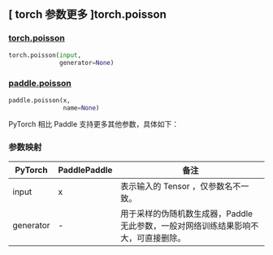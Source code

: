 ## [ torch 参数更多 ]torch.poisson

### [torch.poisson](https://pytorch.org/docs/stable/generated/torch.poisson.html#torch.poisson)
```python
torch.poisson(input,
              generator=None)
```
### [paddle.poisson](https://www.paddlepaddle.org.cn/documentation/docs/zh/develop/api/paddle/poisson_cn.html)
```python
paddle.poisson(x,
               name=None)
```

PyTorch 相比 Paddle 支持更多其他参数，具体如下：
### 参数映射
| PyTorch       | PaddlePaddle | 备注                                                   |
| ------------- | ------------ | ------------------------------------------------------ |
|  input              |  x           | 表示输入的 Tensor ，仅参数名不一致。  |
| generator           |  -           | 用于采样的伪随机数生成器，Paddle 无此参数，一般对网络训练结果影响不大，可直接删除。    |
